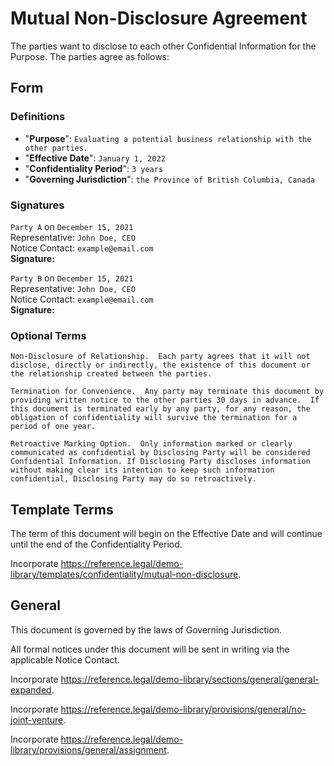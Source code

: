 # Mutual Non-Disclosure Agreement

The parties want to disclose to each other Confidential Information for the Purpose.  The parties agree as follows:

## Form

### Definitions

* "**Purpose**": `Evaluating a potential business relationship with the other parties.`
* "**Effective Date**": `January 1, 2022`
* "**Confidentiality Period**": `3 years`
* "**Governing Jurisdiction**": `the Province of British Columbia, Canada`

### Signatures

`Party A` on `December 15, 2021`  
Representative: `John Doe, CEO`  
Notice Contact: `example@email.com`  
**Signature:**

`Party B` on `December 15, 2021`  
Representative: `John Doe, CEO`  
Notice Contact: `example@email.com`  
**Signature:**

### Optional Terms

`Non-Disclosure of Relationship.  Each party agrees that it will not disclose, directly or indirectly, the existence of this document or the relationship created between the parties.`

`Termination for Convenience.  Any party may terminate this document by providing written notice to the other parties 30 days in advance.  If this document is terminated early by any party, for any reason, the obligation of confidentiality will survive the termination for a period of one year.`

`Retroactive Marking Option.  Only information marked or clearly communicated as confidential by Disclosing Party will be considered Confidential Information. If Disclosing Party discloses information without making clear its intention to keep such information confidential, Disclosing Party may do so retroactively.`

## Template Terms

The term of this document will begin on the Effective Date and will continue until the end of the Confidentiality Period.

Incorporate <https://reference.legal/demo-library/templates/confidentiality/mutual-non-disclosure>.

## General

This document is governed by the laws of Governing Jurisdiction.

All formal notices under this document will be sent in writing via the applicable Notice Contact.

Incorporate <https://reference.legal/demo-library/sections/general/general-expanded>.

Incorporate <https://reference.legal/demo-library/provisions/general/no-joint-venture>.

Incorporate <https://reference.legal/demo-library/provisions/general/assignment>.
